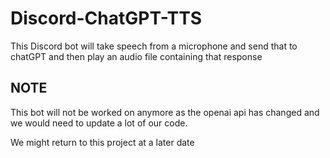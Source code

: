 # Discord-ChatGPT-TTS
This Discord bot will take speech from a microphone and send that to chatGPT and then play an audio file containing that response

## NOTE
This bot will not be worked on anymore as the openai api has changed and we would need to update a lot of our code.

We might return to this project at a later date
